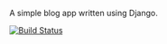 A simple blog app written using Django.

[![Build Status](https://travis-ci.org/MartinCurran28/django-blog.svg?branch=master)](https://travis-ci.org/MartinCurran28/django-blog)